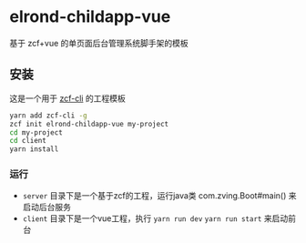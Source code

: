 # elrond-childapp-vue

基于 zcf+vue 的单页面后台管理系统脚手架的模板

## 安装

这是一个用于 [zcf-cli](https://github.com/abeet/zcf-cli.git) 的工程模板

``` bash
yarn add zcf-cli -g
zcf init elrond-childapp-vue my-project
cd my-project
cd client
yarn install
```

### 运行

- `server` 目录下是一个基于zcf的工程，运行java类 com.zving.Boot#main()  来启动后台服务
- `client` 目录下是一个vue工程，执行 `yarn run dev`  `yarn run start` 来启动前台

